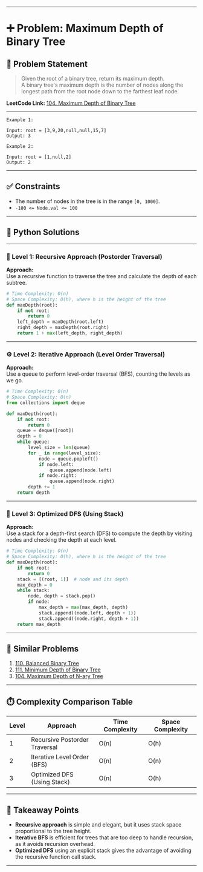 
---

# ➕ Problem: Maximum Depth of Binary Tree

## 📘 Problem Statement

> Given the root of a binary tree, return its maximum depth.  
> A binary tree's maximum depth is the number of nodes along the longest path from the root node down to the farthest leaf node.

**LeetCode Link:** [104. Maximum Depth of Binary Tree](https://leetcode.com/problems/maximum-depth-of-binary-tree/)

---

```
Example 1:

Input: root = [3,9,20,null,null,15,7]
Output: 3

Example 2:

Input: root = [1,null,2]
Output: 2
```

---

## ✅ Constraints

- The number of nodes in the tree is in the range `[0, 1000]`.
- `-100 <= Node.val <= 100`

---

## 🧠 Python Solutions

---

### 🧪 Level 1: Recursive Approach (Postorder Traversal)

**Approach:**  
Use a recursive function to traverse the tree and calculate the depth of each subtree.

```python
# Time Complexity: O(n)
# Space Complexity: O(h), where h is the height of the tree
def maxDepth(root):
    if not root:
        return 0
    left_depth = maxDepth(root.left)
    right_depth = maxDepth(root.right)
    return 1 + max(left_depth, right_depth)
```

---

### ⚙️ Level 2: Iterative Approach (Level Order Traversal)

**Approach:**  
Use a queue to perform level-order traversal (BFS), counting the levels as we go.

```python
# Time Complexity: O(n)
# Space Complexity: O(n)
from collections import deque

def maxDepth(root):
    if not root:
        return 0
    queue = deque([root])
    depth = 0
    while queue:
        level_size = len(queue)
        for _ in range(level_size):
            node = queue.popleft()
            if node.left:
                queue.append(node.left)
            if node.right:
                queue.append(node.right)
        depth += 1
    return depth
```

---

### 🚀 Level 3: Optimized DFS (Using Stack)

**Approach:**  
Use a stack for a depth-first search (DFS) to compute the depth by visiting nodes and checking the depth at each level.

```python
# Time Complexity: O(n)
# Space Complexity: O(h), where h is the height of the tree
def maxDepth(root):
    if not root:
        return 0
    stack = [(root, 1)]  # node and its depth
    max_depth = 0
    while stack:
        node, depth = stack.pop()
        if node:
            max_depth = max(max_depth, depth)
            stack.append((node.left, depth + 1))
            stack.append((node.right, depth + 1))
    return max_depth
```

---

## 🔗 Similar Problems

1. [110. Balanced Binary Tree](https://leetcode.com/problems/balanced-binary-tree/)
2. [111. Minimum Depth of Binary Tree](https://leetcode.com/problems/minimum-depth-of-binary-tree/)
3. [104. Maximum Depth of N-ary Tree](https://leetcode.com/problems/maximum-depth-of-n-ary-tree/)

---

## ⏱️ Complexity Comparison Table

| Level | Approach                        | Time Complexity | Space Complexity |
|-------|----------------------------------|-----------------|------------------|
| 1     | Recursive Postorder Traversal   | O(n)            | O(h)             |
| 2     | Iterative Level Order (BFS)     | O(n)            | O(n)             |
| 3     | Optimized DFS (Using Stack)     | O(n)            | O(h)             |

---

## 📌 Takeaway Points

- **Recursive approach** is simple and elegant, but it uses stack space proportional to the tree height.
- **Iterative BFS** is efficient for trees that are too deep to handle recursion, as it avoids recursion overhead.
- **Optimized DFS** using an explicit stack gives the advantage of avoiding the recursive function call stack.

---
